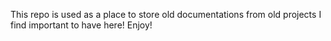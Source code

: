 This repo is used as a place to store old documentations from old projects I find important to have here! Enjoy!
